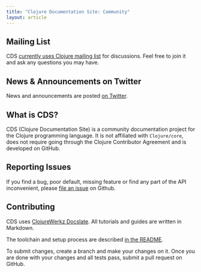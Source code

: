 ```yaml
---
title: "Clojure Documentation Site: Community"
layout: article
---
```


## Mailing List

CDS [currently uses Clojure mailing list](https://groups.google.com/group/clojure) for discussions. Feel free to join it and ask any questions you may have.


## News & Announcements on Twitter

News and announcements are posted [on Twitter](http://twitter.com/clojuredocs).


## What is CDS?

CDS (Clojure Documentation Site) is a community documentation project for the Clojure programming language. It is not affiliated with
`Clojure/core`, does not require going through the Clojure Contributor Agreement and is developed on GitHub.


## Reporting Issues

If you find a bug, poor default, missing feature or find any part of the API inconvenient, please [file an issue](http://github.com/clojuredocs/cds/issues) on Github.


## Contributing

CDS uses [ClojureWerkz Docslate](https://github.com/clojurewerkz/docslate). All tutorials and guides are written in Markdown.

The toolchain and setup process are described [in the README](https://github.com/clojuredocs/cds/blob/master/README-tools.md).

To submit changes, create a branch and make your changes on it. Once you are done with your changes and all tests pass, submit a pull request
on GitHub.
